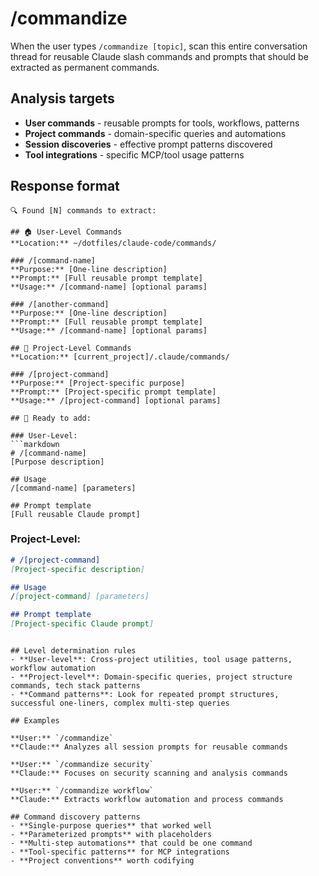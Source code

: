 # /commandize

When the user types `/commandize [topic]`, scan this entire conversation thread for reusable Claude slash commands and prompts that should be extracted as permanent commands.

## Analysis targets
- **User commands** - reusable prompts for tools, workflows, patterns
- **Project commands** - domain-specific queries and automations  
- **Session discoveries** - effective prompt patterns discovered
- **Tool integrations** - specific MCP/tool usage patterns

## Response format

```
🔍 Found [N] commands to extract:

## 🏠 User-Level Commands
**Location:** ~/dotfiles/claude-code/commands/

### /[command-name]
**Purpose:** [One-line description]
**Prompt:** [Full reusable prompt template]
**Usage:** /[command-name] [optional params]

### /[another-command]
**Purpose:** [One-line description]  
**Prompt:** [Full reusable prompt template]
**Usage:** /[command-name] [optional params]

## 📁 Project-Level Commands
**Location:** [current_project]/.claude/commands/

### /[project-command]
**Purpose:** [Project-specific purpose]
**Prompt:** [Project-specific prompt template]
**Usage:** /[project-command] [optional params]

## 📝 Ready to add:

### User-Level:
```markdown
# /[command-name]
[Purpose description]

## Usage
/[command-name] [parameters]

## Prompt template
[Full reusable Claude prompt]
```

### Project-Level:
```markdown
# /[project-command]
[Project-specific description]

## Usage  
/[project-command] [parameters]

## Prompt template
[Project-specific Claude prompt]
```
```

## Level determination rules
- **User-level**: Cross-project utilities, tool usage patterns, workflow automation
- **Project-level**: Domain-specific queries, project structure commands, tech stack patterns
- **Command patterns**: Look for repeated prompt structures, successful one-liners, complex multi-step queries

## Examples

**User:** `/commandize`
**Claude:** Analyzes all session prompts for reusable commands

**User:** `/commandize security`
**Claude:** Focuses on security scanning and analysis commands

**User:** `/commandize workflow`
**Claude:** Extracts workflow automation and process commands

## Command discovery patterns
- **Single-purpose queries** that worked well
- **Parameterized prompts** with placeholders
- **Multi-step automations** that could be one command
- **Tool-specific patterns** for MCP integrations
- **Project conventions** worth codifying